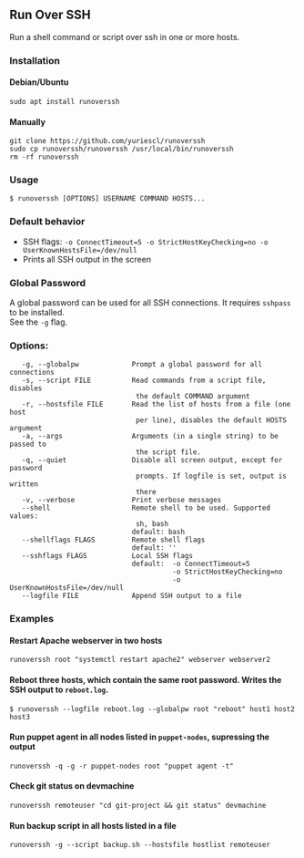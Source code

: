 ## Run Over SSH

Run a shell command or script over ssh in one or more hosts.

### Installation

#### Debian/Ubuntu
```
sudo apt install runoverssh
```

#### Manually
```
git clone https://github.com/yuriescl/runoverssh
sudo cp runoverssh/runoverssh /usr/local/bin/runoverssh
rm -rf runoverssh
```

### Usage
```
$ runoverssh [OPTIONS] USERNAME COMMAND HOSTS...
```

### Default behavior

* SSH flags: `-o ConnectTimeout=5 -o StrictHostKeyChecking=no -o UserKnownHostsFile=/dev/null`
* Prints all SSH output in the screen

### Global Password

A global password can be used for all SSH connections.
It requires `sshpass` to be installed.  
See the `-g` flag.

### Options:
```
   -g, --globalpw             Prompt a global password for all connections
   -s, --script FILE          Read commands from a script file, disables
                               the default COMMAND argument
   -r, --hostsfile FILE       Read the list of hosts from a file (one host
                               per line), disables the default HOSTS argument
   -a, --args                 Arguments (in a single string) to be passed to
                               the script file.
   -q, --quiet                Disable all screen output, except for password
                               prompts. If logfile is set, output is written
                               there
   -v, --verbose              Print verbose messages
   --shell                    Remote shell to be used. Supported values:
                               sh, bash
                              default: bash
   --shellflags FLAGS         Remote shell flags
                              default: ''
   --sshflags FLAGS           Local SSH flags
                              default:  -o ConnectTimeout=5
                                        -o StrictHostKeyChecking=no
                                        -o UserKnownHostsFile=/dev/null
   --logfile FILE             Append SSH output to a file
```

### Examples
#### Restart Apache webserver in two hosts
```
runoverssh root "systemctl restart apache2" webserver webserver2
```

#### Reboot three hosts, which contain the same root password. Writes the SSH output to `reboot.log`.
```
$ runoverssh --logfile reboot.log --globalpw root "reboot" host1 host2 host3
```

#### Run puppet agent in all nodes listed in `puppet-nodes`, supressing the output
```
runoverssh -q -g -r puppet-nodes root "puppet agent -t"
```

#### Check git status on devmachine
```
runoverssh remoteuser "cd git-project && git status" devmachine
```

#### Run backup script in all hosts listed in a file
```
runoverssh -g --script backup.sh --hostsfile hostlist remoteuser
```
